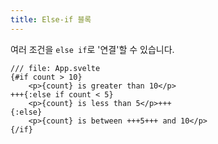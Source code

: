 ```yaml
---
title: Else-if 블록
---
```


여러 조건을 `else if`로 '연결'할 수 있습니다.

```svelte
/// file: App.svelte
{#if count > 10}
	<p>{count} is greater than 10</p>
+++{:else if count < 5}
	<p>{count} is less than 5</p>+++
{:else}
	<p>{count} is between +++5+++ and 10</p>
{/if}
```
